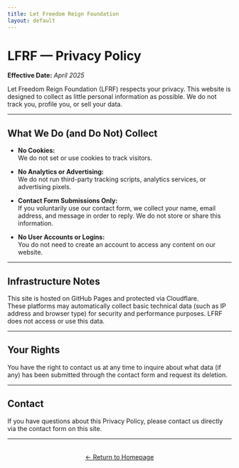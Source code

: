 ```yaml
---
title: Let Freedom Reign Foundation
layout: default
---
```

<!-- TOP -->
<div id="top"></div>

# LFRF — Privacy Policy

**Effective Date:** *April 2025*

Let Freedom Reign Foundation (LFRF) respects your privacy. This website is designed to collect as little personal information as possible. We do not track you, profile you, or sell your data.

---

## What We Do (and Do Not) Collect

- **No Cookies:**  
  We do not set or use cookies to track visitors.

- **No Analytics or Advertising:**  
  We do not run third-party tracking scripts, analytics services, or advertising pixels.

- **Contact Form Submissions Only:**  
  If you voluntarily use our contact form, we collect your name, email address, and message in order to reply. We do not store or share this information.

- **No User Accounts or Logins:**  
  You do not need to create an account to access any content on our website.

---

## Infrastructure Notes

This site is hosted on GitHub Pages and protected via Cloudflare.  
These platforms may automatically collect basic technical data (such as IP address and browser type) for security and performance purposes. LFRF does not access or use this data.

---

## Your Rights

You have the right to contact us at any time to inquire about what data (if any) has been submitted through the contact form and request its deletion.

---

## Contact

If you have questions about this Privacy Policy, please contact us directly via the contact form on this site.

---

<p style="text-align: center; margin-top: 2rem;">
  <a href="/lfrf-mock/">← Return to Homepage</a>
</p>



